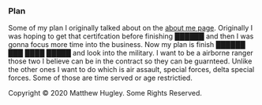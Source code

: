 ### **Plan**

Some of my plan I originally talked about on the [about me page](about-me.html). Originally I was hoping to get that certifcation before finishing ██████ and then I was gonna focus more time into the business. Now my plan is finish ██████ ███ ████ █████ and look into the military. I want to be a airborne ranger those two I believe can be in the contract so they can be guarnteed. Unlike the other ones I want to do which is air assault, special forces, delta special forces. Some of those are time served or age restrictied.

Copyright © 2020 Matthew Hugley. Some Rights Reserved.
